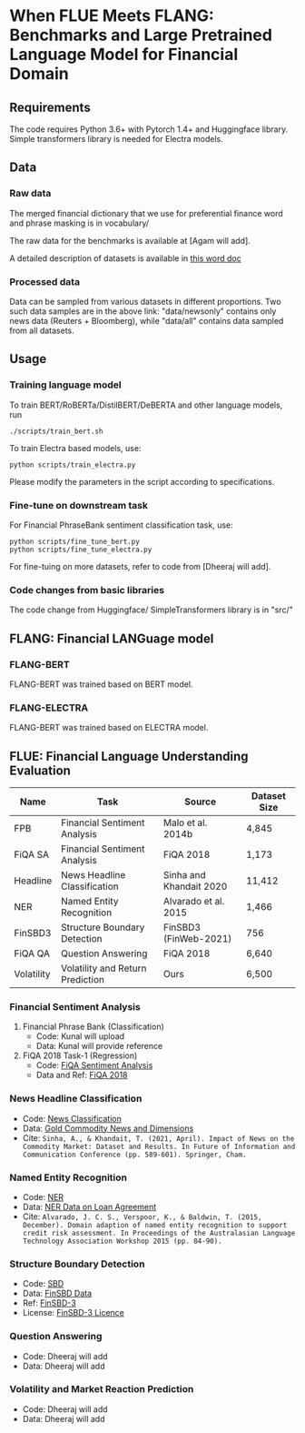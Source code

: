# When FLUE Meets FLANG: Benchmarks and Large Pretrained Language Model for Financial Domain

## Requirements

The code requires Python 3.6+ with Pytorch 1.4+ and Huggingface library. Simple transformers library is needed for Electra models.

## Data

### Raw data

The merged financial dictionary that we use for preferential finance word and phrase masking is in vocabulary/

The raw data for the benchmarks is available at [Agam will add].

A detailed description of datasets is available in [this word doc](https://docs.google.com/document/d/1oMvJgLtz3f0dHPcDvvx3q63WadgRSVdIy5qV-806oxM/edit?usp=sharing)


### Processed data

Data can be sampled from various datasets in different proportions. Two such data samples are in the above link: "data/newsonly" contains only news data (Reuters + Bloomberg), while "data/all" contains data sampled from all datasets.

## Usage

### Training language model

To train BERT/RoBERTa/DistilBERT/DeBERTA and other language models, run

    ./scripts/train_bert.sh

To train Electra based models, use:

    python scripts/train_electra.py
    
Please modify the parameters in the script according to specifications.

### Fine-tune on downstream task

For Financial PhraseBank sentiment classification task, use:

    python scripts/fine_tune_bert.py
    python scripts/fine_tune_electra.py

For fine-tuing on more datasets, refer to code from [Dheeraj will add].

### Code changes from basic libraries

The code change from Huggingface/ SimpleTransformers library is in "src/"

## FLANG: Financial LANGuage model

### FLANG-BERT

FLANG-BERT was trained based on BERT model.

### FLANG-ELECTRA
FLANG-BERT was trained based on ELECTRA model.


## FLUE: Financial Language Understanding Evaluation
| Name       | Task                             | Source                  | Dataset Size |
|------------|----------------------------------|-------------------------|--------------|
| FPB        | Financial Sentiment Analysis     | Malo et al. 2014b       | 4,845        |
| FiQA SA    | Financial Sentiment Analysis     | FiQA 2018               | 1,173        |
| Headline   | News Headline Classification     | Sinha and Khandait 2020 | 11,412       |
| NER        | Named Entity Recognition         | Alvarado et al. 2015    | 1,466        |
| FinSBD3    | Structure Boundary Detection     | FinSBD3 (FinWeb-2021)   | 756          |
| FiQA QA    | Question Answering               | FiQA 2018               | 6,640        |
| Volatility | Volatility and Return Prediction | Ours                    | 6,500        |

### Financial Sentiment Analysis
1. Financial Phrase Bank (Classification)
    * Code: Kunal will upload 
    * Data: Kunal will provide reference
2. FiQA 2018 Task-1 (Regression)
    * Code: [FiQA Sentiment Analysis](https://github.com/GT-SALT/FLANG/blob/master/flue_benchmarks/fiqa_sentiment_analysis.py)
    * Data and Ref: [FiQA 2018](https://sites.google.com/view/fiqa/home)

### News Headline Classification
 * Code: [News Classification](https://github.com/GT-SALT/FLANG/blob/master/flue_benchmarks/news_headline_classification.py)
 * Data: [Gold Commodity News and Dimensions](https://www.kaggle.com/daittan/gold-commodity-news-and-dimensions/version/1)
 * Cite: ```Sinha, A., & Khandait, T. (2021, April). Impact of News on the Commodity Market: Dataset and Results. In Future of Information and Communication Conference (pp. 589-601). Springer, Cham.```

### Named Entity Recognition
 * Code: [NER](https://github.com/GT-SALT/FLANG/blob/master/flue_benchmarks/ner.py)
 * Data: [NER Data on Loan Agreement](https://people.eng.unimelb.edu.au/tbaldwin/resources/finance-sec/)
 * Cite: ```Alvarado, J. C. S., Verspoor, K., & Baldwin, T. (2015, December). Domain adaption of named entity recognition to support credit risk assessment. In Proceedings of the Australasian Language Technology Association Workshop 2015 (pp. 84-90).```

### Structure Boundary Detection
 * Code: [SBD](https://github.com/GT-SALT/FLANG/blob/master/flue_benchmarks/sbd.py)
 * Data: [FinSBD Data](https://drive.google.com/file/d/11GPrAD6plmTNf2652-B4SWVzfpmpL85P/view?usp=sharing)
 * Ref: [FinSBD-3](https://sites.google.com/nlg.csie.ntu.edu.tw/finweb2021/shared-task-finsbd-3)
 * License: [FinSBD-3 Licence](https://drive.google.com/file/d/1c_SLV4ek0UoGHEis-s78ObAsc3NYcqdX/view?usp=sharing)

### Question Answering
 * Code: Dheeraj will add
 * Data: Dheeraj will add

### Volatility and Market Reaction Prediction
 * Code: Dheeraj will add
 * Data: Dheeraj will add
